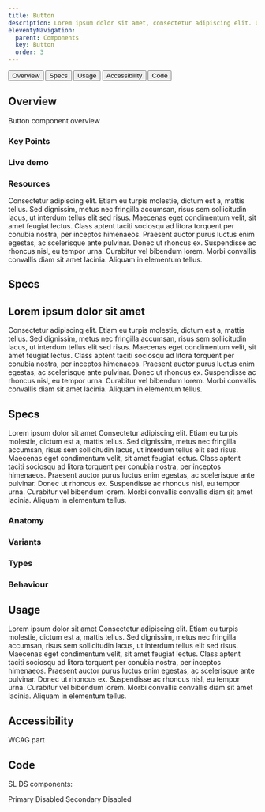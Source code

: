 ```yaml
---
title: Button
description: Lorem ipsum dolor sit amet, consectetur adipiscing elit. Ut et massa mi. Aliquam in hendrerit urna.
eleventyNavigation:
  parent: Components
  key: Button
  order: 3
---
```

<link href="/css/categories/components/button.css" rel="stylesheet" type="text/css">

[//]: # (Left for the future use)
[//]: # (<div class="ds-tabs-wrapper">)

[//]: # (  <a href="#overview" class="ds-tab active">Overview</a>)

[//]: # (  <a href="#specs" class="ds-tab">Specs</a>)

[//]: # (  <a href="#usage" class="ds-tab">Usage</a>)

[//]: # (  <a href="#accessibility" class="ds-tab">Accessibility</a>)

[//]: # (  <a href="#code" class="ds-tab">Code</a>)

[//]: # (</div>)
[//]: # ( TODO: create tabs as a web component)

[//]: # (<dna-tab-bar>)

[//]: # (<dna-tab-button>Lorem</dna-tab-button>)

[//]: # (<dna-tab-button>Ipsum</dna-tab-button>)

[//]: # (<dna-tab-button>Dolor</dna-tab-button>)

[//]: # (</dna-tab-bar>)

[//]: # (<dna-tabs>test</dna-tabs>)

[//]: # ()
[//]: # (<dna-tabs>)

[//]: # (  <dna-tab-bar>)

[//]: # (    <dna-tab-button>Lorem</dna-tab-button>)

[//]: # (    <dna-tab-button>Ipsum</dna-tab-button>)

[//]: # (    <dna-tab-button>Dolor</dna-tab-button>)

[//]: # (  </dna-tab-bar>)

[//]: # (  <dna-tab>)

[//]: # (    Irure duis minim est esse veniam cupidatat. Velit et reprehenderit ullamco fugiat dolore irure exercitation laboris)

[//]: # (    ipsum laboris est mollit ullamco. Esse voluptate ex excepteur dolore pariatur sint fugiat deserunt enim Lorem.)

[//]: # (  </dna-tab>)

[//]: # (  <dna-tab>)

[//]: # (    Cupidatat sit pariatur velit quis ipsum elit Lorem incididunt veniam mollit. Veniam mollit velit incididunt)

[//]: # (    voluptate anim laborum sit dolore. Officia nostrud minim tempor cillum ipsum culpa proident irure id consequat. Qui)

[//]: # (    adipisicing veniam veniam sit fugiat enim est adipisicing.)

[//]: # (  </dna-tab>)

[//]: # (  <dna-tab>)

[//]: # (    Eiusmod dolore dolore reprehenderit velit laboris Lorem ullamco id. Ex sunt culpa nostrud commodo exercitation)

[//]: # (    fugiat laborum elit id laborum excepteur. Est ipsum sunt ex et nulla aliquip dolor cupidatat. Aliqua ullamco cillum)

[//]: # (    est commodo officia incididunt non in laborum officia esse elit ex. Proident aute proident veniam eu tempor)

[//]: # (    reprehenderit minim consectetur sit tempor reprehenderit culpa minim quis. Lorem incididunt minim irure labore anim.)

[//]: # (    Velit irure elit excepteur culpa aute qui aute ullamco est minim culpa eu eu.)

[//]: # (  </dna-tab>)

[//]: # (</dna-tabs>)

<div class="ds-tabs">
  <div class="ds-tabs__container">
    <div class="ds-tabs-wrapper">
      <button class="ds-tab active">Overview</button>
      <button class="ds-tab">Specs</button>
      <button class="ds-tab">Usage</button>
      <button class="ds-tab">Accessibility</button>
      <button class="ds-tab">Code</button>
    </div>
    <div class="slider">
      <div class="indicator"></div>
    </div>
  </div>
  <div class="ds-tabs__tab-content-wrapper">

<div class="ds-tabs__tab-content ds-tabs__tab-content--active">

## Overview

Button component overview

### Key Points

### Live demo

### Resources
Consectetur adipiscing elit. Etiam eu turpis molestie, dictum est a, mattis tellus.
Sed dignissim, metus nec fringilla accumsan, risus sem sollicitudin lacus, ut interdum tellus elit sed
risus. Maecenas eget condimentum velit, sit amet feugiat lectus. Class aptent taciti sociosqu ad litora
torquent per conubia nostra, per inceptos himenaeos. Praesent auctor purus luctus enim egestas, ac
scelerisque ante pulvinar. Donec ut rhoncus ex. Suspendisse ac rhoncus nisl, eu tempor urna.
Curabitur vel bibendum lorem. Morbi convallis convallis diam sit amet lacinia.
Aliquam in elementum tellus.

## Specs

## Lorem ipsum dolor sit amet
Consectetur adipiscing elit. Etiam eu turpis molestie, dictum est a, mattis tellus. 
Sed dignissim, metus nec fringilla accumsan, risus sem sollicitudin lacus, ut interdum tellus elit sed 
risus. Maecenas eget condimentum velit, sit amet feugiat lectus. Class aptent taciti sociosqu ad litora 
torquent per conubia nostra, per inceptos himenaeos. Praesent auctor purus luctus enim egestas, ac 
scelerisque ante pulvinar. Donec ut rhoncus ex. Suspendisse ac rhoncus nisl, eu tempor urna. 
Curabitur vel bibendum lorem. Morbi convallis convallis diam sit amet lacinia. 
Aliquam in elementum tellus.

</div>

<div class="ds-tabs__tab-content">

## Specs

Lorem ipsum dolor sit amet
Consectetur adipiscing elit. Etiam eu turpis molestie, dictum est a, mattis tellus. Sed dignissim, metus nec fringilla accumsan, risus sem sollicitudin lacus, ut interdum tellus elit sed risus. Maecenas eget condimentum velit, sit amet feugiat lectus. Class aptent taciti sociosqu ad litora torquent per conubia nostra, per inceptos himenaeos. Praesent auctor purus luctus enim egestas, ac scelerisque ante pulvinar. Donec ut rhoncus ex. Suspendisse ac rhoncus nisl, eu tempor urna. Curabitur vel bibendum lorem. Morbi convallis convallis diam sit amet lacinia. Aliquam in elementum tellus.

### Anatomy

### Variants

### Types

### Behaviour
</div>

<div class="ds-tabs__tab-content">

## Usage

Lorem ipsum dolor sit amet
Consectetur adipiscing elit. Etiam eu turpis molestie, dictum est a, mattis tellus. Sed dignissim, metus nec fringilla accumsan, risus sem sollicitudin lacus, ut interdum tellus elit sed risus. Maecenas eget condimentum velit, sit amet feugiat lectus. Class aptent taciti sociosqu ad litora torquent per conubia nostra, per inceptos himenaeos. Praesent auctor purus luctus enim egestas, ac scelerisque ante pulvinar. Donec ut rhoncus ex. Suspendisse ac rhoncus nisl, eu tempor urna. Curabitur vel bibendum lorem. Morbi convallis convallis diam sit amet lacinia. Aliquam in elementum tellus.

</div>

<div class="ds-tabs__tab-content">

## Accessibility

WCAG part

</div>

<div class="ds-tabs__tab-content">

## Code

SL DS components:
<div class="ds-buttons-wrapper">
  <sl-button>Primary</sl-button>
  <sl-button disabled>Disabled</sl-button>
  <sl-button variant="secondary">Secondary</sl-button>
  <sl-button variant="secondary" disabled>Disabled</sl-button>
</div>

</div>

</div>
</div>


[//]: # (<div class="ds-tabs">)

[//]: # (<div class="ds-tabs__container">)

[//]: # (<div class="ds-tabs-wrapper">)

[//]: # (  <a href="#overview" class="ds-tab active">Overview</a>)

[//]: # (  <a href="#specs" class="ds-tab">Specs</a>)

[//]: # (  <a href="#usage" class="ds-tab">Usage</a>)

[//]: # (  <a href="#accessibility" class="ds-tab">Accessibility</a>)

[//]: # (  <a href="#code" class="ds-tab">Code</a>)

[//]: # (</div>)

[//]: # (<div class="slider">)

[//]: # (<div class="indicator"></div>)

[//]: # (</div>)

[//]: # (</div>)

[//]: # (<div class="ds-tabs__tab-content-wrapper">)

[//]: # (<div class="ds-tabs__tab-content ds-tabs__tab-content--active">)

[//]: # (tab 1)

[//]: # (</div>)

[//]: # (<div class="ds-tabs__tab-content">)

[//]: # (tab 2)

[//]: # (</div>)

[//]: # (<div class="ds-tabs__tab-content">)

[//]: # (</div>)

[//]: # (</div>)

[//]: # (</div>)



[//]: # (<div class="ds-tabs-wrapper">)

[//]: # (  <a id="overview" class="ds-tab active">Overview</a>)

[//]: # (  <a id="specs" class="ds-tab">Specs</a>)

[//]: # (  <a id="usage" class="ds-tab">Usage</a>)

[//]: # (  <a id="accessibility" class="ds-tab">Accessibility</a>)

[//]: # (  <a id="code" class="ds-tab">Code</a>)

[//]: # (</div>)

[//]: # (<div id="overview" class="ds-tab-content">)

[//]: # (  <h3>London</h3>)

[//]: # (  <p>London is the capital city of England.</p>)

[//]: # (test)

[//]: # (</div>)


[//]: # (////////////////////////////////////////////////////////////////////////)

[//]: # (## Overview)

[//]: # ()
[//]: # (Button component overview)

[//]: # ()
[//]: # (### Key Points)

[//]: # ()
[//]: # (### Live demo)

[//]: # ()
[//]: # (### Resources)

[//]: # (## Specs)

[//]: # ()
[//]: # (Lorem ipsum dolor sit amet)

[//]: # (Consectetur adipiscing elit. Etiam eu turpis molestie, dictum est a, mattis tellus. Sed dignissim, metus nec fringilla accumsan, risus sem sollicitudin lacus, ut interdum tellus elit sed risus. Maecenas eget condimentum velit, sit amet feugiat lectus. Class aptent taciti sociosqu ad litora torquent per conubia nostra, per inceptos himenaeos. Praesent auctor purus luctus enim egestas, ac scelerisque ante pulvinar. Donec ut rhoncus ex. Suspendisse ac rhoncus nisl, eu tempor urna. Curabitur vel bibendum lorem. Morbi convallis convallis diam sit amet lacinia. Aliquam in elementum tellus.)

[//]: # ()
[//]: # (### Anatomy)

[//]: # ()
[//]: # (### Variants)

[//]: # ()
[//]: # (### Types)

[//]: # ()
[//]: # (### Behaviour)

[//]: # (## Usage)

[//]: # ()
[//]: # (Lorem ipsum dolor sit amet)

[//]: # (Consectetur adipiscing elit. Etiam eu turpis molestie, dictum est a, mattis tellus. Sed dignissim, metus nec fringilla accumsan, risus sem sollicitudin lacus, ut interdum tellus elit sed risus. Maecenas eget condimentum velit, sit amet feugiat lectus. Class aptent taciti sociosqu ad litora torquent per conubia nostra, per inceptos himenaeos. Praesent auctor purus luctus enim egestas, ac scelerisque ante pulvinar. Donec ut rhoncus ex. Suspendisse ac rhoncus nisl, eu tempor urna. Curabitur vel bibendum lorem. Morbi convallis convallis diam sit amet lacinia. Aliquam in elementum tellus.)


[//]: # (## Accessibility)

[//]: # ()
[//]: # (WCAG part)

[//]: # (## Code)

[//]: # ()
[//]: # (SL DS components:)

[//]: # (<div class="ds-buttons-wrapper">)

[//]: # (  <sl-button>Primary</sl-button>)

[//]: # (  <sl-button disabled>Disabled</sl-button>)

[//]: # (  <sl-button variant="secondary">Secondary</sl-button>)

[//]: # (  <sl-button variant="secondary" disabled>Disabled</sl-button>)

[//]: # (</div>)
